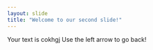 ```yaml
---
layout: slide
title: "Welcome to our second slide!"
---
```

Your text is cokhgj
Use the left arrow to go back!
